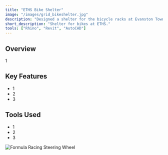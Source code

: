 ```yaml
---
title: "ETHS Bike Shelter"
image: "/images/grid_bikeshelter.jpg"
description: "Designed a shelter for the bicycle racks at Evanston Township High School."
short_description: "Shelter for bikes at ETHS."
tools: ["Rhino", "Revit", "AutoCAD"]
---
```


## Overview
1

## Key Features
- 1
- 2
- 3

## Tools Used
- 1
- 2
- 3

![Formula Racing Steering Wheel](/assets/images/formula_render.jpg)

